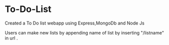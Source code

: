 # To-Do-List

Created a To Do list webapp using Express,MongoDb and Node Js

Users can make new lists by appending name of list by inserting  "/listname" in url .

